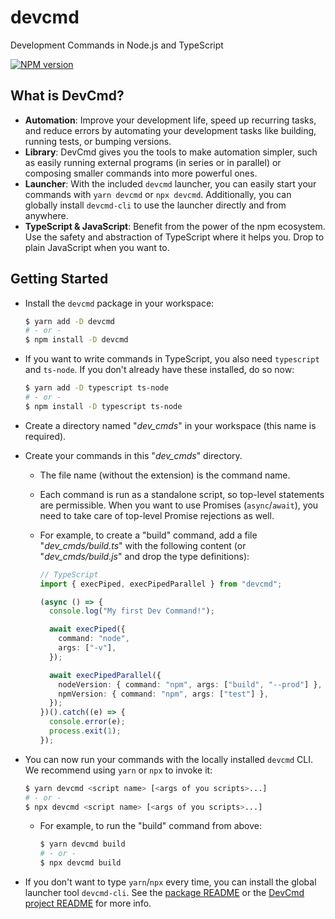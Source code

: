 # devcmd

Development Commands in Node.js and TypeScript

<p align="center">

[![NPM version][npm-image]][npm-url]

</p>

## What is DevCmd?

- **Automation**: Improve your development life, speed up recurring tasks, and reduce errors by automating your development tasks like building, running tests, or bumping versions.
- **Library**: DevCmd gives you the tools to make automation simpler, such as easily running external programs (in series or in parallel) or composing smaller commands into more powerful ones.
- **Launcher**: With the included `devcmd` launcher, you can easily start your commands with `yarn devcmd` or `npx devcmd`. Additionally, you can globally install `devcmd-cli` to use the launcher directly and from anywhere.
- **TypeScript & JavaScript**: Benefit from the power of the npm ecosystem. Use the safety and abstraction of TypeScript where it helps you. Drop to plain JavaScript when you want to.

## Getting Started

- Install the `devcmd` package in your workspace:

  ```sh
  $ yarn add -D devcmd
  # - or -
  $ npm install -D devcmd
  ```

- If you want to write commands in TypeScript, you also need `typescript` and `ts-node`. If you don't already have these installed, do so now:

  ```sh
  $ yarn add -D typescript ts-node
  # - or -
  $ npm install -D typescript ts-node
  ```

- Create a directory named "_dev_cmds_" in your workspace (this name is required).

- Create your commands in this "_dev_cmds_" directory.

  - The file name (without the extension) is the command name.

  - Each command is run as a standalone script, so top-level statements are permissible. When you want to use Promises (`async`/`await`), you need to take care of top-level Promise rejections as well.

  - For example, to create a "build" command, add a file "_dev_cmds/build.ts_" with the following content (or "_dev_cmds/build.js_" and drop the type definitions):

    ```ts
    // TypeScript
    import { execPiped, execPipedParallel } from "devcmd";

    (async () => {
      console.log("My first Dev Command!");

      await execPiped({
        command: "node",
        args: ["-v"],
      });

      await execPipedParallel({
        nodeVersion: { command: "npm", args: ["build", "--prod"] },
        npmVersion: { command: "npm", args: ["test"] },
      });
    })().catch((e) => {
      console.error(e);
      process.exit(1);
    });
    ```

- You can now run your commands with the locally installed `devcmd` CLI. We recommend using `yarn` or `npx` to invoke it:

  ```sh
  $ yarn devcmd <script name> [<args of you scripts>...]
  # - or -
  $ npx devcmd <script name> [<args of you scripts>...]
  ```

  - For example, to run the "build" command from above:

    ```sh
    $ yarn devcmd build
    # - or -
    $ npx devcmd build
    ```

- If you don't want to type `yarn`/`npx` every time, you can install the global launcher tool `devcmd-cli`. See the [package README][devcmd-cli-readme] or the [DevCmd project README][devcmd-project-readme] for more info.

[npm-url]: https://www.npmjs.com/package/devcmd
[npm-image]: https://img.shields.io/npm/v/devcmd.svg
[devcmd-cli-readme]: https://github.com/XITASO/devcmd/blob/master/packages/devcmd-cli/README.md
[devcmd-project-readme]: https://github.com/XITASO/devcmd/blob/master/README.md
